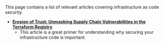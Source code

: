 This page contains a list of relevant articles covering infrastructure as code security. 

- [**Erosion of Trust: Unmasking Supply Chain Vulnerabilities in the Terraform Registry**](https://medium.com/boostsecurity/erosion-of-trust-unmasking-supply-chain-vulnerabilities-in-the-terraform-registry-2af48a7eb2)
  - This article is a great primer for understanding why securing your infrastructure code is important. 
